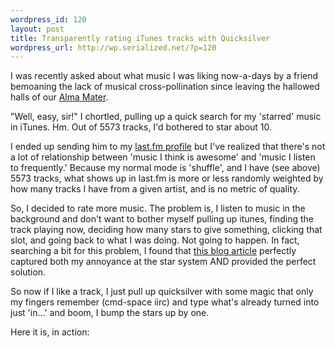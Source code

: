 ```yaml
--- 
wordpress_id: 120
layout: post
title: Transparently rating iTunes tracks with Quicksilver
wordpress_url: http://wp.serialized.net/?p=120
---
```

<p>I was recently asked about what music I was liking now-a-days by a friend bemoaning the lack of musical cross-pollination since leaving the hallowed halls of our <a href="http://ucla.edu">Alma Mater</a>. </p>

<p>"Well, easy, sir!" I chortled, pulling up a quick search for my &#39;starred&#39; music in iTunes. Hm. Out of 5573 tracks, I&#39;d bothered to star about 10. </p>

<p>I ended up sending him to my <a href="http://www.last.fm/user/jbarratt/">last.fm profile</a> but I&#39;ve realized that there&#39;s not a lot of relationship between &#39;music I think is awesome&#39; and &#39;music I listen to frequently.&#39; Because my normal mode is &#39;shuffle&#39;, and I have (see above) 5573 tracks, what shows up in last.fm is more or less randomly weighted by how many tracks I have from a given artist, and is no metric of quality.</p>

<p>So, I decided to rate more music. The problem is, I listen to music in the background and don&#39;t want to bother myself pulling up itunes, finding the track playing now, deciding how many stars to give something, clicking that slot, and going back to what I was doing. Not going to happen. In fact, searching a bit for this problem, I found that <a href="http://www.lowest-common-denominator.com/2007/10/itunes_quicksilver_if_you_like.php">this blog article</a> perfectly captured both my annoyance at the star system <span class="caps">AND </span>provided the perfect solution. </p>

<p>So now if I like a track, I just pull up quicksilver with some magic that only my fingers remember (cmd-space iirc) and type what&#39;s already turned into just &#39;in...&#39; and boom, I bump the stars up by one.</p>

<p>Here it is, in action:<br />
<img src="http://drop.serialized.net/Results.jpg" alt="" /></p>
